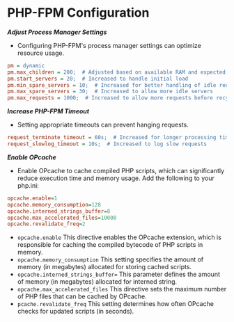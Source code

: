 # PHP-FPM Configuration

**_Adjust Process Manager Settings_**
* Configuring PHP-FPM's process manager settings can optimize resource usage.
```ini
pm = dynamic
pm.max_children = 200;  # Adjusted based on available RAM and expected load
pm.start_servers = 20;  # Increased to handle initial load
pm.min_spare_servers = 10;  # Increased for better handling of idle requests
pm.max_spare_servers = 30;  # Increased to allow more idle servers
pm.max_requests = 1000;  # Increased to allow more requests before recycling
```
**_Increase PHP-FPM Timeout_**
* Setting appropriate timeouts can prevent hanging requests.
```ini
request_terminate_timeout = 60s;  # Increased for longer processing times
request_slowlog_timeout = 10s;  # Increased to log slow requests
```

**_Enable OPcache_**
* Enable OPcache to cache compiled PHP scripts, which can significantly reduce execution time and memory usage. Add the following to your php.ini:
```ini
opcache.enable=1
opcache.memory_consumption=128
opcache.interned_strings_buffer=8
opcache.max_accelerated_files=10000
opcache.revalidate_freq=2
```
* `opcache.enable` This directive enables the OPcache extension, which is responsible for caching the compiled bytecode of PHP scripts in memory.
* `opcache.memory_consumption` This setting specifies the amount of memory (in megabytes) allocated for storing cached scripts.
*  `opcache.interned_strings_buffer=` This parameter defines the amount of memory (in megabytes) allocated for interned string.
* `opcache.max_accelerated_files` This directive sets the maximum number of PHP files that can be cached by OPcache.
* `pcache.revalidate_freq` This setting determines how often OPcache checks for updated scripts (in seconds).
